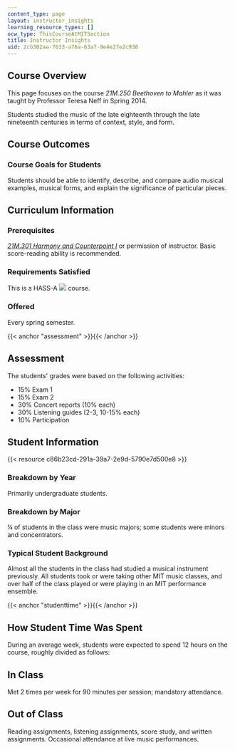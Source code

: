 ```yaml
---
content_type: page
layout: instructor_insights
learning_resource_types: []
ocw_type: ThisCourseAtMITSection
title: Instructor Insights
uid: 2cb302aa-7633-a76a-63a7-9e4e27e2c938
---
```

## Course Overview

This page focuses on the course _21M.250 Beethoven to Mahler_ as it was taught by Professor Teresa Neff in Spring 2014.

Students studied the music of the late eighteenth through the late nineteenth centuries in terms of context, style, and form.

## Course Outcomes

### Course Goals for Students

Students should be able to identify, describe, and compare audio musical examples, musical forms, and explain the significance of particular pieces.

## Curriculum Information

### Prerequisites

[_21M.301 Harmony and Counterpoint I_](/courses/21m-301-harmony-and-counterpoint-i-spring-2005) or permission of instructor. Basic score-reading ability is recommended.

### Requirements Satisfied

This is a HASS-A ![](/images/educator/icon-question-hass-a.png) course.

### Offered

Every spring semester.

{{< anchor "assessment" >}}{{< /anchor >}}

## Assessment

The students' grades were based on the following activities:

- 15% Exam 1
- 15% Exam 2
- 30% Concert reports (10% each)
- 30% Listening guides (2-3, 10-15% each)
- 10% Participation

## Student Information

{{< resource c86b23cd-291a-39a7-2e9d-5790e7d500e8 >}}

### Breakdown by Year

Primarily undergraduate students.

### Breakdown by Major

¼ of students in the class were music majors; some students were minors and concentrators.

### Typical Student Background

Almost all the students in the class had studied a musical instrument previously. All students took or were taking other MIT music classes, and over half of the class played or were playing in an MIT performance ensemble.

{{< anchor "studenttime" >}}{{< /anchor >}}

## How Student Time Was Spent

During an average week, students were expected to spend 12 hours on the course, roughly divided as follows:

## In Class

Met 2 times per week for 90 minutes per session; mandatory attendance.

## Out of Class

Reading assignments, listening assignments, score study, and written assignments. Occasional attendance at live music performances.